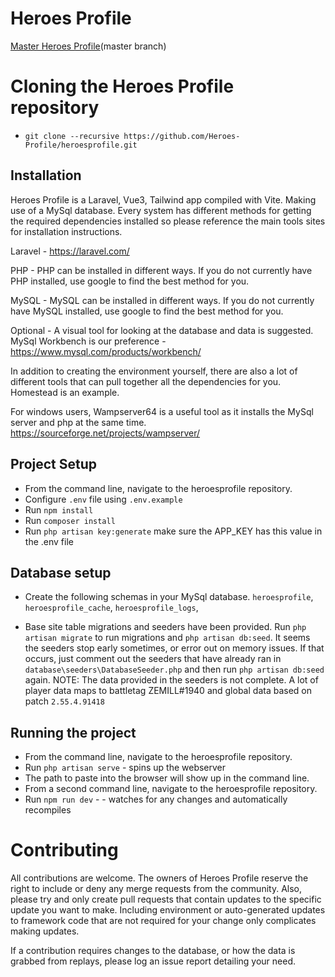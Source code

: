 # Heroes Profile
[Master Heroes Profile](https://www.heroesprofile.com/)(master branch)

# Cloning the Heroes Profile repository

-   `git clone --recursive https://github.com/Heroes-Profile/heroesprofile.git`

## Installation

Heroes Profile is a Laravel, Vue3, Tailwind app compiled with Vite. Making use of a MySql database. Every system has different methods for getting the required dependencies installed so please reference the main tools sites for installation instructions.

Laravel - https://laravel.com/

PHP - PHP can be installed in different ways. If you do not currently have PHP installed, use google to find the best method for you.

MySQL - MySQL can be installed in different ways. If you do not currently have MySQL installed, use google to find the best method for you.

Optional - A visual tool for looking at the database and data is suggested. MySql Workbench is our preference - https://www.mysql.com/products/workbench/

In addition to creating the environment yourself, there are also a lot of different tools that can pull together all the dependencies for you. Homestead is an example.

For windows users, Wampserver64 is a useful tool as it installs the MySql server and php at the same time. https://sourceforge.net/projects/wampserver/

## Project Setup

-   From the command line, navigate to the heroesprofile repository.
-   Configure `.env` file using `.env.example`
-   Run `npm install`
-   Run `composer install`
-   Run `php artisan key:generate` make sure the APP_KEY has this value in the .env file

## Database setup

-   Create the following schemas in your MySql database. `heroesprofile`, `heroesprofile_cache`, `heroesprofile_logs`, 

-   Base site table migrations and seeders have been provided.  Run `php artisan migrate` to run migrations and `php artisan db:seed`.  It seems the seeders stop early sometimes, or error out on memory issues.  If that occurs, just comment out the seeders that have already ran in `database\seeders\DatabaseSeeder.php` and then run `php artisan db:seed` again.  NOTE:  The data provided in the seeders is not complete.  A lot of player data maps to battletag ZEMILL#1940 and global data based on patch `2.55.4.91418`

## Running the project

-   From the command line, navigate to the heroesprofile repository.
-   Run `php artisan serve` - spins up the webserver
-   The path to paste into the browser will show up in the command line.
-   From a second command line, navigate to the heroesprofile repository.
-   Run `npm run dev` - - watches for any changes and automatically recompiles


# Contributing

All contributions are welcome. The owners of Heroes Profile reserve the right to include or deny any merge requests from the community. Also, please try and only create pull requests that contain updates to the specific update you want to make. Including environment or auto-generated updates to framework code that are not required for your change only complicates making updates.

If a contribution requires changes to the database, or how the data is grabbed from replays, please log an issue report detailing your need.
